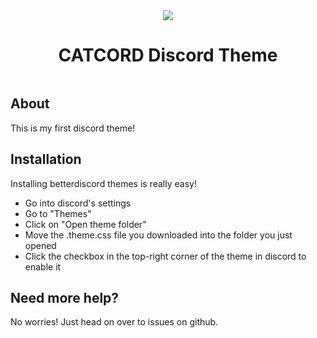 <div align="center">
  <a href="https://discord.gg/D8kWW4RbWV" target="_blank"><img src="https://img.shields.io/discord/1016464944029519961?label=Discord&logo=Discord"></img></a>
</div>
<h1 align="center">CATCORD Discord Theme</h1>
<img src="">

<h2>About</h2>

This is my first discord theme!

<h2>Installation</h2>

Installing betterdiscord themes is really easy!
- Go into discord's settings
- Go to "Themes"
- Click on "Open theme folder"
- Move the .theme.css file you downloaded into the folder you just opened
- Click the checkbox in the top-right corner of the theme in discord to enable it

<h2>Need more help?</h2>

No worries! Just head on over to issues on github.
